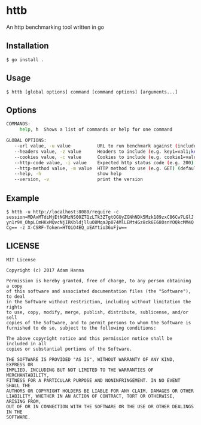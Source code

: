 # httb
An http benchmarking tool written in go

## Installation
`$ go install .`

## Usage
`$ httb [global options] command [command options] [arguments...]`

## Options
~~~bash
COMMANDS:
     help, h  Shows a list of commands or help for one command

GLOBAL OPTIONS:
   --url value, -u value          URL to run benchmark against (include http://) (default: "http://localhost:8080")
   --headers value, -z value      Headers to include (e.g. key1=val1;key2=val2)
   --cookies value, -c value      Cookies to include (e.g. cookie1=value1;cookie2=value2)
   --http-code value, -i value    Expected http status code (e.g. 200) (default: "200")
   --http-method value, -m value  HTTP method to use (e.g. GET) (default: "GET")
   --help, -h                     show help
   --version, -v                  print the version
~~~

## Example
`$ httb -u http://localhost:8080/require -c session=MDAxMTdiMjEtNGMzNS00ZTQzLTk3ZTgtOGUyZGNhNDk5Mzk189zxC86Cw7LGlJyn1r9X_OhpLCmHKxMQvcNjIRKbldjlluO8MqaJp074MlLEMt4Gz8ck6E68OsnYOQkcMM4QCg== -z X-CSRF-Token=HTOiO4EQ_oEAYtio36uFjw==`

## LICENSE
~~~
MIT License

Copyright (c) 2017 Adam Hanna

Permission is hereby granted, free of charge, to any person obtaining a copy
of this software and associated documentation files (the "Software"), to deal
in the Software without restriction, including without limitation the rights
to use, copy, modify, merge, publish, distribute, sublicense, and/or sell
copies of the Software, and to permit persons to whom the Software is
furnished to do so, subject to the following conditions:

The above copyright notice and this permission notice shall be included in all
copies or substantial portions of the Software.

THE SOFTWARE IS PROVIDED "AS IS", WITHOUT WARRANTY OF ANY KIND, EXPRESS OR
IMPLIED, INCLUDING BUT NOT LIMITED TO THE WARRANTIES OF MERCHANTABILITY,
FITNESS FOR A PARTICULAR PURPOSE AND NONINFRINGEMENT. IN NO EVENT SHALL THE
AUTHORS OR COPYRIGHT HOLDERS BE LIABLE FOR ANY CLAIM, DAMAGES OR OTHER
LIABILITY, WHETHER IN AN ACTION OF CONTRACT, TORT OR OTHERWISE, ARISING FROM,
OUT OF OR IN CONNECTION WITH THE SOFTWARE OR THE USE OR OTHER DEALINGS IN THE
SOFTWARE.
~~~